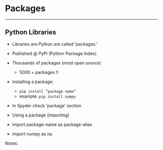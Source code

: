# Packages

---

## Python Libraries

  * Libraries are Python are called 'packages.'
  * Published @ PyPI (Python Package Index) 
  * Thousands of packages (most open source)
    - 5000 + packages !!

  * Installing a package:
    - `pip install ”package name”`
    - example: `pip install numpy`

  * In Spyder check 'package' section

  * Using a package (importing)
  * import package-name as package-alias
  * import numpy as np

Notes:
